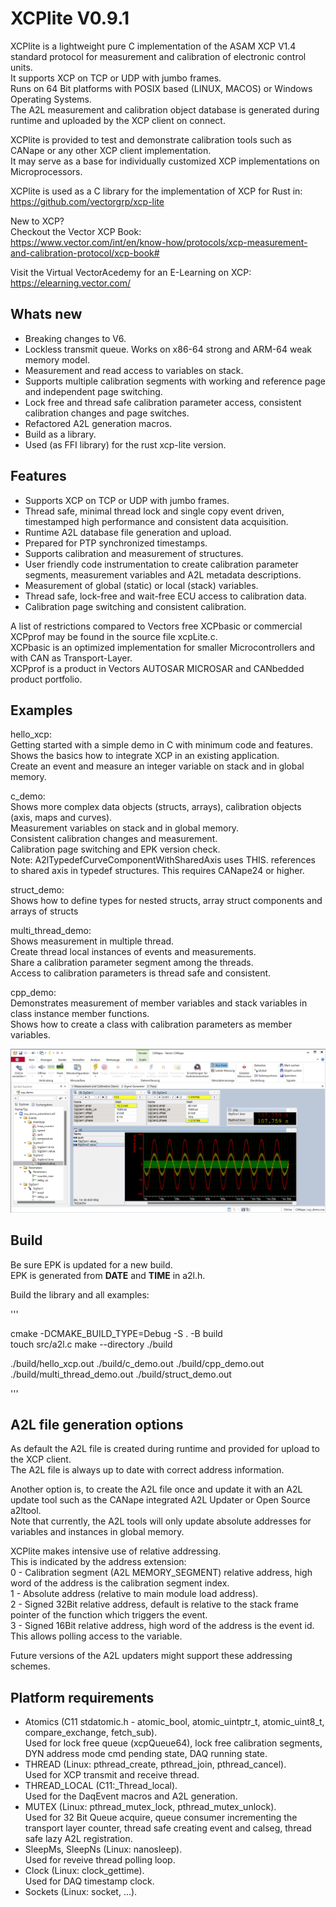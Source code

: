 # XCPlite V0.9.1

XCPlite is a lightweight pure C implementation of the ASAM XCP V1.4 standard protocol for measurement and calibration of electronic control units.  
It supports XCP on TCP or UDP with jumbo frames.  
Runs on 64 Bit platforms with POSIX based (LINUX, MACOS) or Windows Operating Systems.  
The A2L measurement and calibration object database is generated during runtime and uploaded by the XCP client on connect.  

XCPlite is provided to test and demonstrate calibration tools such as CANape or any other XCP client implementation.  
It may serve as a base for individually customized XCP implementations on Microprocessors.  

XCPlite is used as a C library for the implementation of XCP for Rust in:  
<https://github.com/vectorgrp/xcp-lite>  

New to XCP?  
Checkout the Vector XCP Book:  
<https://www.vector.com/int/en/know-how/protocols/xcp-measurement-and-calibration-protocol/xcp-book#>  

Visit the Virtual VectorAcedemy for an E-Learning on XCP:  
<https://elearning.vector.com/>  

## Whats new

- Breaking changes to V6.  
- Lockless transmit queue. Works on x86-64 strong and ARM-64 weak memory model.  
- Measurement and read access to variables on stack.  
- Supports multiple calibration segments with working and reference page and independent page switching.  
- Lock free and thread safe calibration parameter access, consistent calibration changes and page switches.  
- Refactored A2L generation macros.  
- Build as a library.  
- Used (as FFI library) for the rust xcp-lite version.  

## Features

- Supports XCP on TCP or UDP with jumbo frames.  
- Thread safe, minimal thread lock and single copy event driven, timestamped high performance and consistent data acquisition.  
- Runtime A2L database file generation and upload.  
- Prepared for PTP synchronized timestamps.  
- Supports calibration and measurement of structures.  
- User friendly code instrumentation to create calibration parameter segments, measurement variables and A2L metadata descriptions.  
- Measurement of global (static) or local (stack) variables.  
- Thread safe, lock-free and wait-free ECU access to calibration data.  
- Calibration page switching and consistent calibration.  

A list of restrictions compared to Vectors free XCPbasic or commercial XCPprof may be found in the source file xcpLite.c.  
XCPbasic is an optimized implementation for smaller Microcontrollers and with CAN as Transport-Layer.  
XCPprof is a product in Vectors AUTOSAR MICROSAR and CANbedded product portfolio.  

## Examples  

hello_xcp:  
  Getting started with a simple demo in C with minimum code and features.  
  Shows the basics how to integrate XCP in an existing application.  
  Create an event and measure an integer variable on stack and in global memory.  

c_demo:  
  Shows more complex data objects (structs, arrays), calibration objects (axis, maps and curves).  
  Measurement variables on stack and in global memory.  
  Consistent calibration changes and measurement.  
  Calibration page switching and EPK version check.  
  Note: A2lTypedefCurveComponentWithSharedAxis uses THIS. references to shared axis in typedef structures. This requires CANape24 or higher.  

struct_demo:  
  Shows how to define types for nested structs, array struct components and arrays of structs

multi_thread_demo:  
  Shows measurement in multiple thread.  
  Create thread local instances of events and measurements.  
  Share a calibration parameter segment among the threads.  
  Access to calibration parameters is thread safe and consistent.  

cpp_demo:  
  Demonstrates measurement of member variables and stack variables in class instance member functions.  
  Shows how to create a class with calibration parameters as member variables.  

![CANape Sreenshot](examples/cpp_demo/cpp_demo.png)

## Build

Be sure EPK is updated for a new build.  
EPK is generated from __DATE__ and __TIME__ in a2l.h.  

Build the library and all examples:  

'''

cmake -DCMAKE_BUILD_TYPE=Debug -S . -B build  
touch src/a2l.c
make --directory ./build

./build/hello_xcp.out
./build/c_demo.out
./build/cpp_demo.out
./build/multi_thread_demo.out
./build/struct_demo.out

'''

## A2L file generation options

As default the A2L file is created during runtime and provided for upload to the XCP client.  
The A2L file is always up to date with correct address information.  
  
Another option is, to create the A2L file once and update it with an A2L update tool such as the CANape integrated A2L Updater or Open Source a2ltool.  
Note that currently, the A2L tools will only update absolute addresses for variables and instances in global memory.  

XCPlite makes intensive use of relative addressing.  
This is indicated by the address extension:  
0 - Calibration segment (A2L MEMORY_SEGMENT) relative address, high word of the address is the calibration segment index.  
1 - Absolute address (relative to main module load address).  
2 - Signed 32Bit relative address, default is relative to the stack frame pointer of the function which triggers the event.  
3 - Signed 16Bit relative address, high word of the address is the event id. This allows polling access to the variable.  

Future versions of the A2L updaters might support these addressing schemes.  

## Platform requirements

- Atomics (C11 stdatomic.h - atomic_bool, atomic_uintptr_t, atomic_uint8_t, compare_exchange, fetch_sub).  
Used for lock free queue (xcpQueue64), lock free calibration segments, DYN address mode cmd pending state, DAQ running state.  
- THREAD (Linux: pthread_create, pthread_join, pthread_cancel).  
Used for XCP transmit and receive thread.  
- THREAD_LOCAL (C11:_Thread_local).  
Used for the DaqEvent macros and A2L generation.
- MUTEX (Linux: pthread_mutex_lock, pthread_mutex_unlock).  
Used for 32 Bit Queue acquire, queue consumer incrementing the transport layer counter, thread safe creating event and calseg, thread safe lazy A2L registration.  
- SleepMs, SleepNs (Linux: nanosleep).  
Used for reveive thread polling loop.  
- Clock (Linux: clock_gettime).  
Used for DAQ timestamp clock.  
- Sockets (Linux: socket, ...).  
